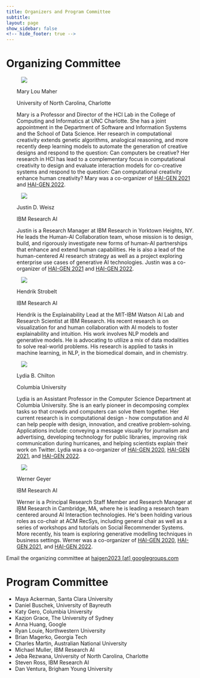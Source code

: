 ```yaml
---
title: Organizers and Program Committee
subtitle:
layout: page
show_sidebar: false
<!-- hide_footer: true -->
---
```


# Organizing Committee

<div class="tile is-ancestor is-vertical">
    <article class="tile is-parent box">
        <div class="tile is-child is-2">
            <figure class="image">
                <img src="../img/mary.jpg"/>
            </figure>
        </div>
        <div class="tile is-child"  style="padding-left: 2em;">
            <p class="title">Mary Lou Maher</p>
            <p class="subtitle">University of North Carolina, Charlotte</p>
            <p class="content">Mary is a Professor and Director of the HCI Lab in the College of Computing and Informatics at UNC Charlotte. She has a joint appointment in the Department of Software and Information Systems and the School of Data Science. Her research in computational creativity extends genetic algorithms, analogical reasoning, and more recently deep learning models to automate the generation of creative designs and respond to the question: Can computers be creative? Her research in HCI has lead to a complementary focus in computational creativity to design and evaluate interaction models for co-creative systems and respond to the question: Can computational creativity enhance human creativity? Mary was a co-organizer of <a href="https://hai-gen2021.github.io">HAI-GEN 2021</a> and <a href="https://hai-gen.github.io/2022">HAI-GEN 2022</a>.</p>
            <p><span class="icon is-medium"><a href="http://maryloumaher.net"><i class="fas fa-lg fa-home"></i></a></span></p>
        </div>
    </article>
    <article class="tile is-parent box">
        <div class="tile is-child is-2">
            <figure class="image">
                <img src="../img/justin.jpg"/>
            </figure>
        </div>
        <div class="tile is-child"  style="padding-left: 2em;">
            <p class="title">Justin D. Weisz</p>
            <p class="subtitle">IBM Research AI</p>
            <p class="content">Justin is a Research Manager at IBM Research in Yorktown Heights, NY. He leads the Human-AI Collaboration team, whose mission is to design, build, and rigorously investigate new forms of human-AI partnerships that enhance and extend human capabilities. He is also a lead of the human-centered AI research strategy as well as a project exploring enterprise use cases of generative AI technologies. Justin was a co-organizer of <a href="https://hai-gen.github.io/2021/">HAI-GEN 2021</a> and <a href="https://hai-gen.github.io/2022">HAI-GEN 2022</a>.</p>
            <p>
                <span class="icon is-medium"><a href="https://researcher.watson.ibm.com/researcher/view.php?person=us-jweisz"><i class="fas fa-lg fa-home"></i></a></span>
                <span class="icon is-medium"><a href="https://hci.social/@jweisz"><i class="fab fa-lg fa-mastodon"></i></a></span>
            </p>
        </div>
    </article>    
    <article class="tile is-parent box">
        <div class="tile is-child is-2">
            <figure class="image">
                <img src="../img/hendrik.jpg"/>
            </figure>
        </div>
        <div class="tile is-child"  style="padding-left: 2em;">
            <p class="title">Hendrik Strobelt</p>
            <p class="subtitle">IBM Research AI</p>
            <p class="content">Hendrik is the Explainability Lead at the MIT-IBM Watson AI Lab and Research Scientist at IBM Research. His recent research is on visualization for and human collaboration with AI models to foster explainability and intuition. His work involves NLP models and generative models. He is advocating to utilize a mix of data modalities to solve real-world problems. His research is applied to tasks in machine learning, in NLP, in the biomedical domain, and in chemistry.</p>
            <p><span class="icon is-medium"><a href="http://hendrik.strobelt.com"><i class="fas fa-lg fa-home"></i></a></span></p>
        </div>
    </article>
    <article class="tile is-parent box">
        <div class="tile is-child is-2">
            <figure class="image">
                <img src="../img/lydia.jpg"/>
            </figure>
        </div>
        <div class="tile is-child"  style="padding-left: 2em;">
            <p class="title">Lydia B. Chilton</p>
            <p class="subtitle">Columbia University</p>
            <p class="content">Lydia is an Assistant Professor in the Computer Science Department at Columbia University. She is an early pioneer in decomposing complex tasks so that crowds and computers can solve them together. Her current research is in computational design - how computation and AI can help people with design, innovation, and creative problem-solving. Applications include: conveying a message visually for journalism and advertising, developing technology for public libraries, improving risk communication during hurricanes, and helping scientists explain their work on Twitter. Lydia was a co-organizer of <a href="https://hai-gen2020.github.io/">HAI-GEN 2020</a>, <a href="https://hai-gen2021.github.io">HAI-GEN 2021</a>, and <a href="https://hai-gen.github.io/2022">HAI-GEN 2022</a>.</p>
            <p>
                <span class="icon is-medium"><a href="http://www.cs.columbia.edu/~chilton/"><i class="fas fa-lg fa-home"></i></a></span>
                <span class="icon is-medium"><a href="https://twitter.com/hmslydia"><i class="fab fa-lg fa-twitter-square"></i></a></span>
            </p>
        </div>
    </article>
<!--     <article class="tile is-parent box">
        <div class="tile is-child is-2">
            <figure class="image">
                <img src="../img/david.jpg"/>
            </figure>
        </div>
        <div class="tile is-child"  style="padding-left: 2em;">
            <p class="title">David Bau</p>
            <p class="subtitle">MIT CSAIL</p>
            <p class="content">David is a PhD candidate at the Computer Science and AI Lab at Massachusetts Institute of Technology, and will be Assistant Professor at the Northeastern University Khoury School of Computer Science in 2022.  David has pioneered methods for understanding and controlling the internal structure of deep networks.  His work has enabled new creative applications such as semantic paint using neurons of a generative network, and direct rewriting of rules within deep generative models through user interactions.</p>
            <p><span class="icon is-medium"><a href="https://people.csail.mit.edu/davidbau/"><i class="fas fa-lg fa-home"></i></a></span></p>
        </div>
    </article> -->
    <article class="tile is-parent box">
        <div class="tile is-child is-2">
            <figure class="image">
                <img src="../img/werner.jpg"/>
            </figure>
        </div>
        <div class="tile is-child" style="padding-left: 2em;">
            <p class="title">Werner Geyer</p>
            <p class="subtitle">IBM Research AI</p>
            <p class="content">Werner is a Principal Research Staff Member and Research Manager at IBM Research in Cambridge, MA, where he is leading a research team centered around AI Interaction technologies. He's been holding various roles as co-chair at ACM RecSys, including general chair as well as a series of workshops and tutorials on Social Recommender Systems. More recently, his team is exploring generative modelling techniques in business settings. Werner was a co-organizer of <a href="https://hai-gen2020.github.io/">HAI-GEN 2020</a>, <a href="https://hai-gen2021.github.io">HAI-GEN 2021</a>, and <a href="https://hai-gen.github.io/2022">HAI-GEN 2022</a>.</p>
            <p>
                <span class="icon is-medium"><a href="https://researcher.watson.ibm.com/researcher/view.php?person=us-Werner.Geyer"><i class="fas fa-lg fa-home"></i></a></span>
                <span class="icon is-medium"><a href="https://twitter.com/wernergeyer"><i class="fab fa-lg fa-twitter-square"></i></a></span>
            </p>
        </div>
    </article>
</div>

<p>Email the organizing committee at <a href="mailto:haigen2023@googlegroups.com">haigen2023 [at] googlegroups.com</a></p>


# Program Committee

* Maya Ackerman, Santa Clara University
* Daniel Buschek, University of Bayreuth
* Katy Gero, Columbia University
* Kazjon Grace, The University of Sydney
* Anna Huang, Google
* Ryan Louie, Northwestern University
* Brian Magerko, Georgia Tech
* Charles Martin, Australian National University
* Michael Muller, IBM Research AI
* Jeba Rezwana, University of North Carolina, Charlotte
* Steven Ross, IBM Research AI
* Dan Ventura, Brigham Young University

